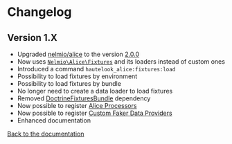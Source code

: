 # Changelog

## Version 1.X

* Upgraded [nelmio/alice](https://github.com/nelmio/alice) to the version [2.0.0](https://github.com/nelmio/alice/releases/tag/2.0.0)
* Now uses [`Nelmio\Alice\Fixtures`](https://github.com/nelmio/alice/blob/master/src/Nelmio/Alice/Fixtures.php) and
its loaders instead of custom ones
* Introduced a command `hautelook_alice:fixtures:load`
* Possibility to load fixtures by environment
* Possibility to load fixtures by bundle
* No longer need to create a data loader to load fixtures
* Removed [DoctrineFixturesBundle](https://github.com/doctrine/DoctrineFixturesBundle) dependency
* Now possible to register [Alice Processors][1]
* Now possible to register [Custom Faker Data Providers][2]
* Enhanced documentation

[Back to the documentation](README.md)

[1]: https://github.com/nelmio/alice#processors
[2]: https://github.com/nelmio/alice#custom-faker-data-providers

